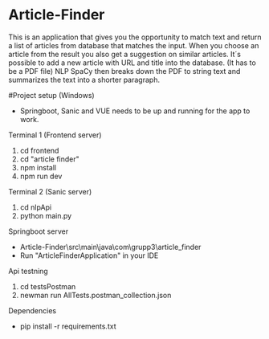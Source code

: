 # Article-Finder
This is an application that gives you the opportunity to match text and return a list of articles from database that matches the input.
When you choose an article from the result you also get a suggestion on similar articles.
It´s possible to add a new article with URL and title into the database. (It has to be a PDF file)
NLP SpaCy then breaks down the PDF to string text and summarizes the text into a shorter paragraph.

#Project setup (Windows)
* Springboot, Sanic and VUE needs to be up and running for the app to work.

Terminal 1 (Frontend server)
1. cd frontend
2. cd "article finder"
3. npm install
4. npm run dev

Terminal 2 (Sanic server)
1. cd nlpApi
2. python main.py

Springboot server
* Article-Finder\src\main\java\com\grupp3\article_finder
* Run "ArticleFinderApplication" in your IDE

Api testning
1. cd testsPostman
2. newman run AllTests.postman_collection.json

Dependencies
* pip install -r requirements.txt

